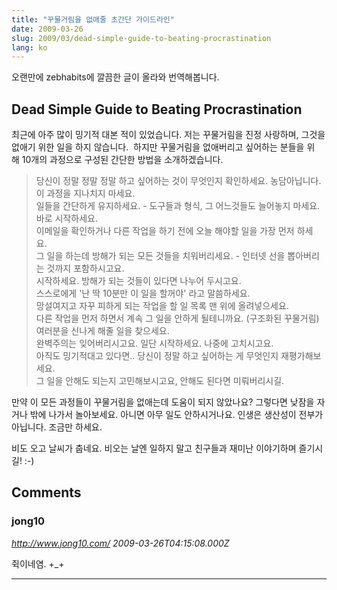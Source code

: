 ```yaml
---
title: "꾸물거림을 없애줄 초간단 가이드라인"
date: 2009-03-26
slug: 2009/03/dead-simple-guide-to-beating-procrastination
lang: ko
---
```


오랜만에 zebhabits에 깔끔한 글이 올라와 번역해봅니다. 

## Dead Simple Guide to Beating Procrastination   

최근에 아주 많이 밍기적 대본 적이 있었습니다. 저는 꾸물거림을 진정 사랑하며, 그것을 없애기 위한 일을 하지 않습니다.  하지만 꾸물거림을 없애버리고 싶어하는 분들을 위해 10개의 과정으로 구성된 간단한 방법을 소개하겠습니다.

>	당신이 정말 정말 정말 하고 싶어하는 것이 무엇인지 확인하세요. 농담아닙니다. 이 과정을 지나치지 마세요.  
>	일들을 간단하게 유지하세요. - 도구들과 형식, 그 어느것들도 늘어놓지 마세요. 바로 시작하세요.  
>	이메일을 확인하거나 다른 작업을 하기 전에 오늘 해야할 일을 가장 먼저 하세요.    
>	그 일을 하는데 방해가 되는 모든 것들을 치워버리세요. - 인터넷 선을 뽑아버리는 것까지 포함하시고요.  
>	시작하세요. 방해가 되는 것들이 있다면 나누어 두시고요.  
>	스스로에게 '난 딱 10분만 이 일을 할꺼야' 라고 말씀하세요.  
>	망설여지고 자꾸 피하게 되는 작업을 할 일 목록 맨 위에 올려넣으세요.  
>   다른 작업을 먼저 하면서 계속 그 일을 안하게 될테니까요. (구조화된 꾸물거림)  
>	여러분을 신나게 해줄 일을 찾으세요.  
>	완벽주의는 잊어버리시고요. 일단 시작하세요. 나중에 고치시고요.  
>	아직도 밍기적대고 있다면.. 당신이 정말 하고 싶어하는 게 무엇인지 재평가해보세요.  
>   그 일을 안해도 되는지 고민해보시고요, 안해도 된다면 미뤄버리시길.  

만약 이 모든 과정들이 꾸물거림을 없애는데 도움이 되지 않았나요? 그렇다면 낮잠을 자거나 밖에 나가서 놀아보세요. 아니면 아무 일도 안하시거나요. 인생은 생산성이 전부가 아닙니다. 조금만 하세요.

비도 오고 날씨가 춥네요. 비오는 날엔 일하지 말고 친구들과 재미난 이야기하며 즐기시길! :-)

## Comments

### jong10
*http://www.jong10.com/*
*2009-03-26T04:15:08.000Z*

쥑이네염. +_+

---


